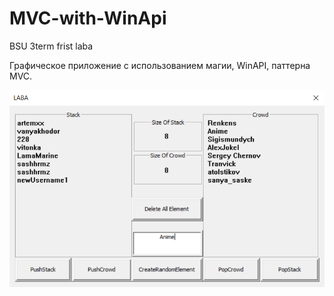 # MVC-with-WinApi
BSU 3term frist laba

Графическое приложение с использованием магии, WinAPI, паттерна MVC.

![Image alt](https://github.com/Rrenkens/MVC-with-WinApi/blob/master/Example.png)

